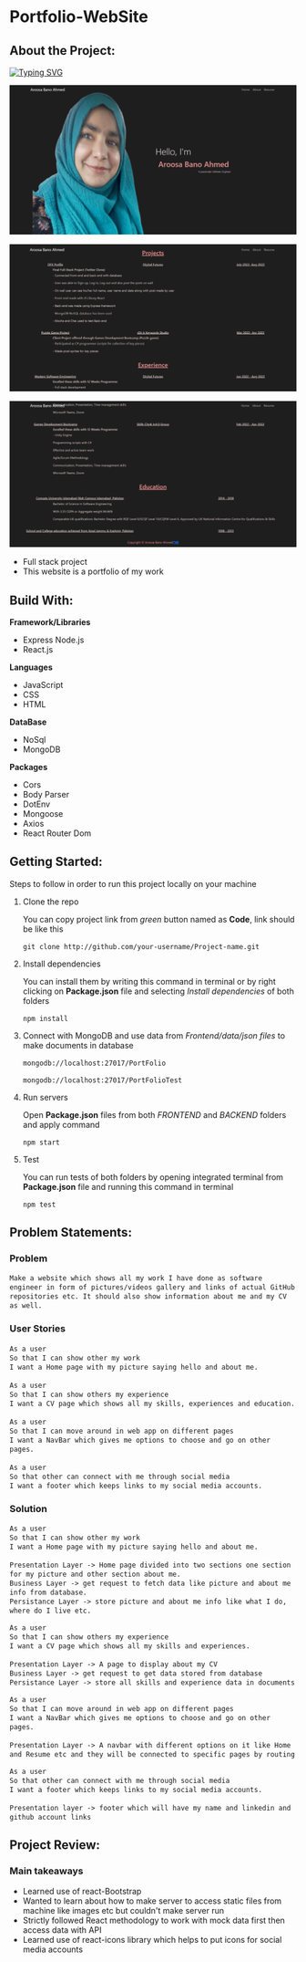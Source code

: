 Portfolio-WebSite
===========

About the Project:
-------
[![Typing SVG](https://readme-typing-svg.herokuapp.com?font=Fira+Code&duration=500&pause=500&background=000000F9&multiline=true&width=435&height=200&lines=Portfolio%7B;Home;Resume;Work;About+;%7D)](https://git.io/typing-svg)

![project picture](/image/portfolio1.png)

![project picture](/image/portfolio2.png)

![project picture](/image/portfolio3.png)
- Full stack project
- This website is a portfolio of my work

Build With:
-------
**Framework/Libraries**
- Express Node.js
- React.js

**Languages**
- JavaScript
- CSS
- HTML

**DataBase**
- NoSql
- MongoDB

**Packages**
- Cors
- Body Parser
- DotEnv
- Mongoose
- Axios
- React Router Dom

Getting Started:
-------
Steps to follow in order to run this project locally on your machine

1. Clone the repo

    You can copy project link from *green* button named as **Code**, link should be like this
    ```
    git clone http://github.com/your-username/Project-name.git
    ```
2. Install dependencies

    You can install them by writing this command in terminal or by right clicking on **Package.json** file and selecting *Install dependencies* of both folders
    ```
    npm install
    ```
3. Connect with MongoDB and use data from *Frontend/data/json files* to make documents in database
    ```
    mongodb://localhost:27017/PortFolio
    ```
    ```
    mongodb://localhost:27017/PortFolioTest
    ```
4. Run servers

    Open **Package.json** files from both *FRONTEND* and *BACKEND* folders and apply command
    ```
    npm start
    ```
5. Test

    You can run tests of both folders by opening integrated terminal from **Package.json** file and running this command in terminal
    ```
    npm test
    ```
Problem Statements:
-----------------
### Problem
```
Make a website which shows all my work I have done as software engineer in form of pictures/videos gallery and links of actual GitHub repositories etc. It should also show information about me and my CV as well.
```

### User Stories

```
As a user
So that I can show other my work
I want a Home page with my picture saying hello and about me.

As a user
So that I can show others my experience
I want a CV page which shows all my skills, experiences and education.

As a user
So that I can move around in web app on different pages
I want a NavBar which gives me options to choose and go on other pages.

As a user 
So that other can connect with me through social media
I want a footer which keeps links to my social media accounts.
```

### Solution
```
As a user
So that I can show other my work
I want a Home page with my picture saying hello and about me.

Presentation Layer -> Home page divided into two sections one section for my picture and other section about me.
Business Layer -> get request to fetch data like picture and about me info from database.
Persistance Layer -> store picture and about me info like what I do, where do I live etc.
```
```
As a user
So that I can show others my experience
I want a CV page which shows all my skills and experiences.

Presentation Layer -> A page to display about my CV
Business Layer -> get request to get data stored from database
Persistance Layer -> store all skills and experience data in documents
```
```
As a user
So that I can move around in web app on different pages
I want a NavBar which gives me options to choose and go on other pages.

Presentation Layer -> A navbar with different options on it like Home and Resume etc and they will be connected to specific pages by routing
```
```
As a user 
So that other can connect with me through social media
I want a footer which keeps links to my social media accounts.

Presentation layer -> footer which will have my name and linkedin and github account links
```


Project Review:
--------------

### Main takeaways

- Learned use of react-Bootstrap
- Wanted to learn about how to make server to access static files from machine like images etc but couldn't make server run
- Strictly followed React methodology to work with mock data first then access data with API
- Learned use of react-icons library which helps to put icons for social media accounts